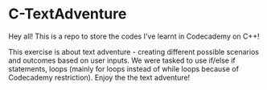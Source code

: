 # C-TextAdventure

Hey all! This is a repo to store the codes I've learnt in Codecademy on C++!

This exercise is about text adventure - creating different possible scenarios and outcomes based on user inputs. We were tasked to use if/else if statements, loops (mainly for loops instead of while loops because of Codecademy restriction). Enjoy the the text adventure! 
